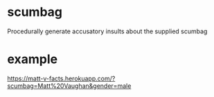 # scumbag
Procedurally generate accusatory insults about the supplied scumbag

# example
https://matt-v-facts.herokuapp.com/?scumbag=Matt%20Vaughan&gender=male
